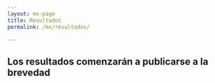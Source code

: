 ```yaml
---
layout: mx-page
title: Resultados
permalink: /mx/resultados/

---
```


## Los resultados comenzarán a publicarse a la brevedad

